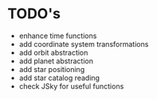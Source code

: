 TODO's
======

* enhance time functions
* add coordinate system transformations
* add orbit abstraction
* add planet abstraction
* add star positioning
* add star catalog reading
* check JSky for useful functions
